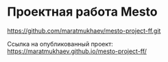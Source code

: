 # Проектная работа Mesto
https://github.com/maratmukhaev/mesto-project-ff.git

Ссылка на опубликованный проект: https://maratmukhaev.github.io/mesto-project-ff/ 